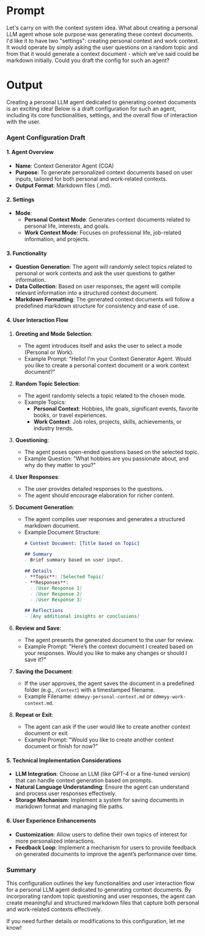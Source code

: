 # Prompt

Let's carry on with the context system idea. What about creating a personal LLM agent whose sole purpose was generating these context documents. I'd like it to have two "settings": creating personal context and work context. It would operate by simply asking the user questions on a random topic and from that it would generate a context document - which we've said could be markdown initially. Could you draft the config for such an agent?

# Output

Creating a personal LLM agent dedicated to generating context documents is an exciting idea! Below is a draft configuration for such an agent, including its core functionalities, settings, and the overall flow of interaction with the user. 

### Agent Configuration Draft

#### 1. **Agent Overview**
- **Name**: Context Generator Agent (CGA)
- **Purpose**: To generate personalized context documents based on user inputs, tailored for both personal and work-related contexts.
- **Output Format**: Markdown files (.md).

#### 2. **Settings**
- **Mode**: 
  - **Personal Context Mode**: Generates context documents related to personal life, interests, and goals.
  - **Work Context Mode**: Focuses on professional life, job-related information, and projects.
  
#### 3. **Functionality**
- **Question Generation**: The agent will randomly select topics related to personal or work contexts and ask the user questions to gather information.
- **Data Collection**: Based on user responses, the agent will compile relevant information into a structured context document.
- **Markdown Formatting**: The generated context documents will follow a predefined markdown structure for consistency and ease of use.

#### 4. **User Interaction Flow**
1. **Greeting and Mode Selection**:
   - The agent introduces itself and asks the user to select a mode (Personal or Work).
   - Example Prompt: "Hello! I’m your Context Generator Agent. Would you like to create a personal context document or a work context document?"

2. **Random Topic Selection**:
   - The agent randomly selects a topic related to the chosen mode.
   - Example Topics:
     - **Personal Context**: Hobbies, life goals, significant events, favorite books, or travel experiences.
     - **Work Context**: Job roles, projects, skills, achievements, or industry trends.

3. **Questioning**:
   - The agent poses open-ended questions based on the selected topic.
   - Example Question: "What hobbies are you passionate about, and why do they matter to you?"

4. **User Responses**:
   - The user provides detailed responses to the questions.
   - The agent should encourage elaboration for richer content.

5. **Document Generation**:
   - The agent compiles user responses and generates a structured markdown document.
   - Example Document Structure:
     ```markdown
     # Context Document: [Title based on Topic]

     ## Summary
     - Brief summary based on user input.

     ## Details
     - **Topic**: [Selected Topic]
     - **Responses**:
       - [User Response 1]
       - [User Response 2]
       - [User Response 3]
     
     ## Reflections
     - [Any additional insights or conclusions]
     ```

6. **Review and Save**:
   - The agent presents the generated document to the user for review.
   - Example Prompt: "Here’s the context document I created based on your responses. Would you like to make any changes or should I save it?"

7. **Saving the Document**:
   - If the user approves, the agent saves the document in a predefined folder (e.g., `/Context`) with a timestamped filename.
   - Example Filename: `ddmmyy-personal-context.md` or `ddmmyy-work-context.md`.

8. **Repeat or Exit**:
   - The agent can ask if the user would like to create another context document or exit.
   - Example Prompt: "Would you like to create another context document or finish for now?"

#### 5. **Technical Implementation Considerations**
- **LLM Integration**: Choose an LLM (like GPT-4 or a fine-tuned version) that can handle context generation based on prompts.
- **Natural Language Understanding**: Ensure the agent can understand and process user responses effectively.
- **Storage Mechanism**: Implement a system for saving documents in markdown format and managing file paths.

#### 6. **User Experience Enhancements**
- **Customization**: Allow users to define their own topics of interest for more personalized interactions.
- **Feedback Loop**: Implement a mechanism for users to provide feedback on generated documents to improve the agent’s performance over time.

### Summary
This configuration outlines the key functionalities and user interaction flow for a personal LLM agent dedicated to generating context documents. By incorporating random topic questioning and user responses, the agent can create meaningful and structured markdown files that capture both personal and work-related contexts effectively.

If you need further details or modifications to this configuration, let me know!